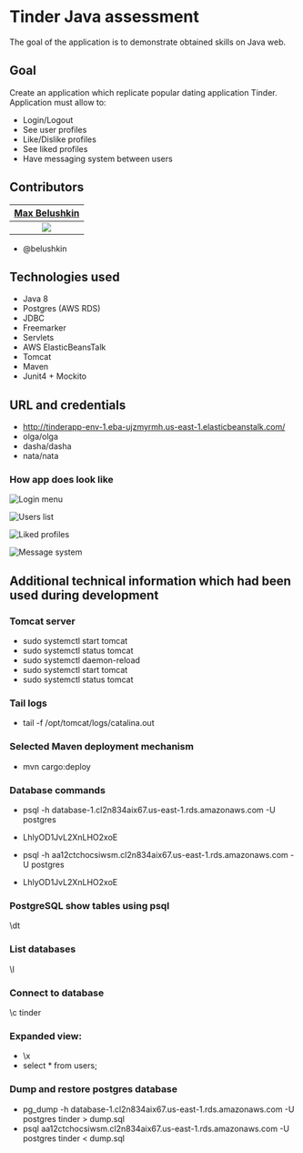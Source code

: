 # Tinder Java assessment

The goal of the application is to demonstrate obtained skills on Java web.

## Goal
Create an application which replicate popular dating application Tinder.
Application must allow to:
- Login/Logout
- See user profiles
- Like/Dislike profiles
- See liked profiles
- Have messaging system between users

## Contributors
| [Max Belushkin](https://github.com/belushkin) |
| :---: |
| ![](./assets/img/image_5.png) |

- @belushkin

## Technologies used
- Java 8
- Postgres (AWS RDS)
- JDBC
- Freemarker
- Servlets
- AWS ElasticBeansTalk
- Tomcat
- Maven
- Junit4 + Mockito

## URL and credentials
- http://tinderapp-env-1.eba-ujzmyrmh.us-east-1.elasticbeanstalk.com/
- olga/olga
- dasha/dasha
- nata/nata

### How app does look like

![Login menu](./assets/img/image_2.png)

![Users list](./assets/img/image_3.png)

![Liked profiles](./assets/img/image_4.png)

![Message system](./assets/img/image_1.png)

## Additional technical information which had been used during development

### Tomcat server
- sudo systemctl start tomcat
- sudo systemctl status tomcat
- sudo systemctl daemon-reload
- sudo systemctl start tomcat
- sudo systemctl status tomcat

### Tail logs
- tail -f /opt/tomcat/logs/catalina.out

### Selected Maven deployment mechanism
- mvn cargo:deploy

### Database commands
- psql -h database-1.cl2n834aix67.us-east-1.rds.amazonaws.com -U postgres
- LhlyOD1JvL2XnLHO2xoE

- psql -h aa12ctchocsiwsm.cl2n834aix67.us-east-1.rds.amazonaws.com -U postgres
- LhlyOD1JvL2XnLHO2xoE

### PostgreSQL show tables using psql
\dt

### List databases
\l

### Connect to database
\c tinder

### Expanded view:
- \x
- select * from users;

### Dump and restore postgres database
- pg_dump -h database-1.cl2n834aix67.us-east-1.rds.amazonaws.com -U postgres tinder > dump.sql
- psql aa12ctchocsiwsm.cl2n834aix67.us-east-1.rds.amazonaws.com -U postgres tinder < dump.sql

